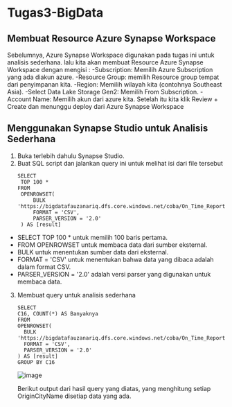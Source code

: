 # Tugas3-BigData


## Membuat Resource Azure Synapse Workspace
Sebelumnya, Azure Synapse Workspace digunakan pada tugas ini untuk analisis sederhana. lalu kita akan membuat Resource Azure Synapse Workspace dengan mengisi :
-Subscription: Memilih Azure Subscription yang ada diakun azure.
-Resource Group: memilih Resource group tempat dari penyimpanan kita.
-Region: Memilih wilayah kita (contohnya Southeast Asia).
-Select Data Lake Storage Gen2: Memilih From Subscription.
-Account Name: Memilih akun dari azure kita.
Setelah itu kita klik Review + Create dan menunggu deploy dari Azure Synapse Workspace

## Menggunakan Synapse Studio untuk Analisis Sederhana
1. Buka terlebih dahulu Synapse Studio.
2. Buat SQL script dan jalankan query ini untuk melihat isi dari file tersebut
   ```
   SELECT
    TOP 100 *
   FROM
    OPENROWSET(
        BULK 'https://bigdatafauzanariq.dfs.core.windows.net/coba/On_Time_Reporting_Carrier_On_Time_Performance_(1987_present)_2016_1.csv',
        FORMAT = 'CSV',
        PARSER_VERSION = '2.0'
    ) AS [result]
   ```
- SELECT TOP 100 * untuk memilih 100 baris pertama.
- FROM OPENROWSET untuk membaca data dari sumber eksternal.
- BULK untuk menentukan sumber data dari eksternal.
- FORMAT = 'CSV' untuk menentukan bahwa data yang dibaca adalah dalam format CSV.
- PARSER_VERSION = '2.0' adalah versi parser yang digunakan untuk membaca data.

3. Membuat query untuk analisis sederhana
      ```
   SELECT
    C16, COUNT(*) AS Banyaknya
   FROM
    OPENROWSET(
        BULK 'https://bigdatafauzanariq.dfs.core.windows.net/coba/On_Time_Reporting_Carrier_On_Time_Performance_(1987_present)_2016_1.csv',
        FORMAT = 'CSV',
        PARSER_VERSION = '2.0'
    ) AS [result]
      GROUP BY C16
   ```
   ![image](https://github.com/AriqAqi/Tugas3-BigData/assets/115605338/ea7c05f0-7c6e-4f39-b9a9-cd42af4080e6)
   
   Berikut output dari hasil query yang diatas, yang menghitung setiap OriginCityName disetiap data yang ada.
